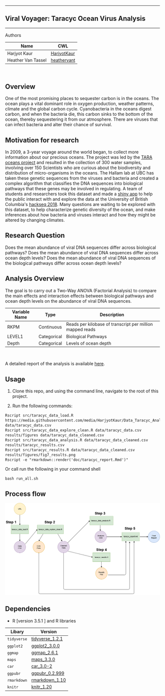 -----------------------------------------------------------------------------------
## Viral Voyager: Taracyc Ocean Virus Analysis
-----------------------------------------------------------------------------------

Authors

| Name | CWL |
|---|---|
| Harjyot Kaur | [HarjyotKaur](https://github.com/HarjyotKaur) |
| Heather Van Tassel | [heathervant](https://github.com/heathervant) |

<br>

## Overview

One of the most promising places to sequester carbon is in the oceans. The ocean plays a vital dominant role in oxygen production, weather patterns, climate and the global carbon cycle. Cyanobacteria in the oceans digest carbon, and when the bacteria die, this carbon sinks to the bottom of the ocean, thereby sequestering it from our atmosphere. There are viruses that can infect bacteria and alter their chance of survival.

## Motivation for research
In 2009, a 3-year voyage around the world began, to collect more information about our precious oceans. The project was led by the [TARA oceans project]('') and resulted in the collection of 300 water samples, involving over 150 Scientists who are curious about the biodiversity and distribution of micro-organisms in the oceans. The Hallam lab at UBC has taken these genetic sequences from the viruses and bacteria and created a complex algorithm that classifies the DNA sequences into biological pathways that these genes may be involved in regulating. A team of students and researchers took this dataset and made a [shiny app](http://oganm.com/shiny/taracyc/) to help the public interact with and explore the data at the University of British Columbia's [hackseq 2018](https://github.com/hackseq/tara-cyc-hs18/wiki). Many questions are waiting to be explored with this dataset, to help characterize genetic diversity of the ocean, and make inferences about how bacteria and viruses interact and how they might be altered by changing climates.


## Research Question

Does the mean abundance of viral DNA sequences differ across biological pathways? Does the mean abundance of viral DNA sequences differ across ocean depth levels? Does the mean abundance of viral DNA sequences of the biological pathways differ across ocean depth levels?

## Analysis Overview

The goal is to carry out a Two-Way ANOVA (Factorial Analysis) to compare the main effects and interaction effects between biological pathways and ocean depth levels on the abundance of viral DNA sequences.

| Variable Name | Type | Description |
|---|---|---|
| RKPM | Continuous | Reads per kilobase of transcript per million mapped reads |
| LEVEL1 | Categorical | Biological Pathways |
| Depth | Categorical |  Levels of ocean depth |
<br>

A detailed report of the analysis is available [here](https://github.com/UBC-MDS/Taracyc_Ocean_Virus_Analysis/blob/master/doc/taracyc_report.md).

## Usage

1. Clone this repo, and using the command line, navigate to the root of this project.

2. Run the following commands:
```
Rscript src/taracyc_data_load.R https://media.githubusercontent.com/media/HarjyotKaur/Data_Taracyc_Analysis/master/data/MASTERTABLE.txt data/taracyc_data.csv
Rscript src/taracyc_data_explore_clean.R data/taracyc_data.csv results/figures data/taracyc_data_cleaned.csv
Rscript src/taracyc_data_analysis.R data/taracyc_data_cleaned.csv results/taracyc_results.csv
Rscript src/taracyc_results.R data/taracyc_data_cleaned.csv results/figures/fig7_results.png
Rscript -e "rmarkdown::render('doc/taracyc_report.Rmd')"
```

  Or call run the following in your command shell
```
bash run_all.sh
```
## Process flow

![](img/usage_process_flow.png)

## Dependencies

* R [version 3.5.1 ] and R libraries  

| Libary | Version |
|---|---|
|`tidyverse` |[tidyverse_1.2.1](https://cran.r-project.org/web/packages/tidyverse/index.html)| 
|   `ggplot2`|   [ggplot2_3.0.0](https://cran.r-project.org/src/contrib/Archive/ggplot2/)  |
|   `ggmap`  |   [ggmap_2.6.1](https://cran.r-project.org/web/packages/ggmap/index.html)  |
|   `maps`   |   [maps_3.3.0](https://cran.r-project.org/web/packages/maps/index.html)  |
|   `car`    |   [car_3.0-2](https://cran.r-project.org/web/packages/car/index.html)  |
|   `ggpubr` |   [ggpubr_0.2.999](https://github.com/kassambara/ggpubr)  |
|   `rmarkdown`| [rmarkdown_1.10](https://cran.r-project.org/web/packages/rmarkdown/index.html) | 
|   `knitr`  | [knitr_1.20](https://cran.r-project.org/web/packages/knitr/index.html)|
